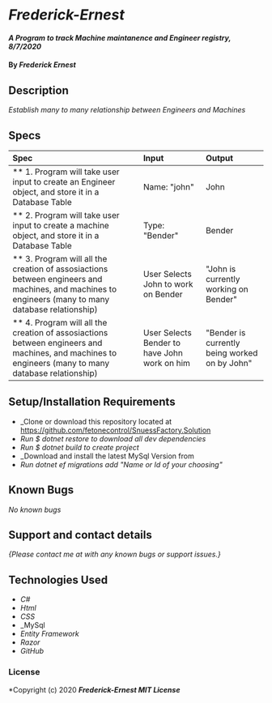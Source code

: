 # _Frederick-Ernest_

#### _A Program to track Machine maintanence and Engineer registry, 8/7/2020_

#### By _**Frederick Ernest**_

## Description

_Establish many to many relationship between Engineers and Machines_

## Specs

| Spec | Input | Output |
| :-------------      | :------------- | :------------- |
| ** 1. Program will take user input to create an Engineer object, and store it in a Database Table| Name: "john"| John |
| ** 2. Program will take user input to create a machine object, and store it in a Database Table| Type: "Bender"| Bender |
| ** 3. Program will all the creation of assosiactions between engineers and machines, and machines to engineers (many to many database relationship)| User Selects John to work on Bender | "John is currently working on Bender"|
| ** 4. Program will all the creation of assosiactions between engineers and machines, and machines to engineers (many to many database relationship)| User Selects Bender to have John work on him| "Bender is currently being worked on by John"|

## Setup/Installation Requirements

* _Clone or download this repository located at https://github.com/fetonecontrol/SnuessFactory.Solution
* _Run $ dotnet restore to download all dev dependencies_
* _Run $ dotnet build to create project_
* _Download and install the latest MySql Version from 
* _Run dotnet ef migrations add "Name or Id of your choosing"_


## Known Bugs

_No known bugs_

## Support and contact details

_{Please contact me at with any known bugs or support issues.}_

## Technologies Used

* _C#_
* _Html_
* _CSS_
* _MySql
* _Entity Framework_
* _Razor_
* _GitHub_

### License

*Copyright (c) 2020 **_Frederick-Ernest MIT License_**